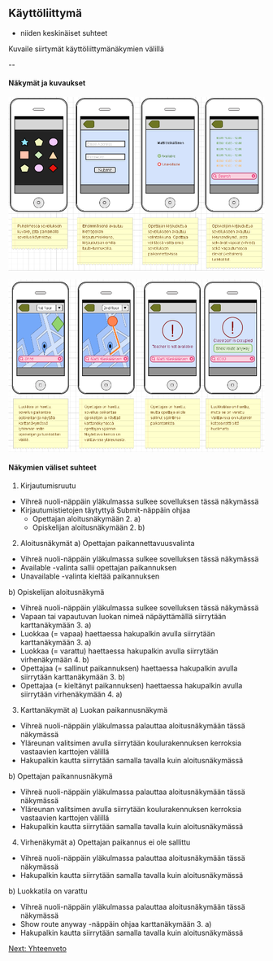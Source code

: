 ## Käyttöliittymä


* niiden keskinäiset suhteet

Kuvaile siirtymät käyttöliittymänäkymien välillä

--

#### Näkymät ja kuvaukset

![kayttoliittyma](käyttöliittymä_1.png)

![kayttoliittyma](käyttöliittymä_2.png)

#### Näkymien väliset suhteet

1. Kirjautumisruutu
* Vihreä nuoli-näppäin yläkulmassa sulkee sovelluksen tässä näkymässä
* Kirjautumistietojen täytyttyä Submit-näppäin ohjaa
	* Opettajan aloitusnäkymään 2. a)
	* Opiskelijan aloitusnäkymään 2. b)

2. Aloitusnäkymät
a) Opettajan paikannettavuusvalinta
* Vihreä nuoli-näppäin yläkulmassa sulkee sovelluksen tässä näkymässä
* Available -valinta sallii opettajan paikannuksen
* Unavailable -valinta kieltää paikannuksen

b) Opiskelijan aloitusnäkymä
* Vihreä nuoli-näppäin yläkulmassa sulkee sovelluksen tässä näkymässä 
* Vapaan tai vapautuvan luokan nimeä näpäyttämällä siirrytään karttanäkymään 3. a)
* Luokkaa (= vapaa) haettaessa hakupalkin avulla siirrytään karttanäkymään 3. a)
* Luokkaa (= varattu) haettaessa hakupalkin avulla siirrytään virhenäkymään 4. b)
* Opettajaa (= sallinut paikannuksen) haettaessa hakupalkin avulla siirrytään karttanäkymään 3. b)
* Opettajaa (= kieltänyt paikannuksen) haettaessa hakupalkin avulla siirrytään virhenäkymään 4. a)

3. Karttanäkymät
a) Luokan paikannusnäkymä
* Vihreä nuoli-näppäin yläkulmassa palauttaa aloitusnäkymään tässä näkymässä 
* Yläreunan valitsimen avulla siirrytään koulurakennuksen kerroksia vastaavien karttojen välillä
* Hakupalkin kautta siirrytään samalla tavalla kuin aloitusnäkymässä

b) Opettajan paikannusnäkymä
* Vihreä nuoli-näppäin yläkulmassa palauttaa aloitusnäkymään tässä näkymässä
* Yläreunan valitsimen avulla siirrytään koulurakennuksen kerroksia vastaavien karttojen välillä
* Hakupalkin kautta siirrytään samalla tavalla kuin aloitusnäkymässä

4. Virhenäkymät
a) Opettajan paikannus ei ole sallittu
* Vihreä nuoli-näppäin yläkulmassa palauttaa aloitusnäkymään tässä näkymässä
* Hakupalkin kautta siirrytään samalla tavalla kuin aloitusnäkymässä

b) Luokkatila on varattu
* Vihreä nuoli-näppäin yläkulmassa palauttaa aloitusnäkymään tässä näkymässä
* Show route anyway -näppäin ohjaa karttanäkymään 3. a)
* Hakupalkin kautta siirrytään samalla tavalla kuin aloitusnäkymässä

[Next: Yhteenveto](https://github.com/sannakas/ohjelmistotuotanto_2014_rakenne/blob/master/7_yhteenveto.md)

